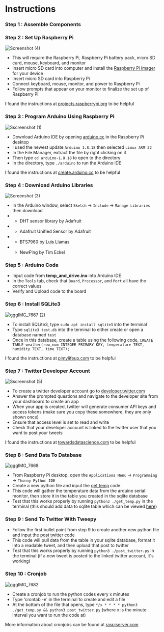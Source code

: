 # Instructions

### Step 1 : Assemble Components



### Step 2 : Set Up Raspberry Pi
![Screenshot (4)](https://user-images.githubusercontent.com/109180573/184982249-e00b766c-4fc0-4566-a87c-1a39a82448d7.png)
* This will require the Raspberry Pi, Raspberry Pi battery pack,  micro SD card, mouse, keyboard, and monitor
* Insert micro SD card into computer and install the [Raspberry Pi Imager](https://www.raspberrypi.com/software/) for your device
* Insert micro SD card into Raspberry Pi
* Connect keyboard, mouse, monitor, and power to Raspberry Pi
* Follow prompts that appear on your monitor to finalize the set up of Raspberry Pi

I found the instructions at [projects.raspberrypi.org](https://projects.raspberrypi.org/en/projects/raspberry-pi-setting-up/0) to be helpful

### Step 3 : Program Arduino Using Raspberry Pi
![Sscreenshot (1)](https://user-images.githubusercontent.com/109180573/184982452-6683fa86-a8aa-4e98-9e69-f50120d01984.jpg)
*  Download Arduino IDE by opening [arduino.cc](https://www.arduino.cc/en/software/OldSoftwareReleases#previous) in the Raspberry Pi desktop
*  I used the newest update ``Arduino 1.8.18`` then selected ``Linux ARM 32`` 
*  In the File Manager, extract the file by right clicking on it
*  Then type ``cd arduino-1.8.18`` to open to the directory
*  In the directory, type ``./arduino`` to run the Arduino IDE

I found the instructions at [create.arduino.cc](https://create.arduino.cc/projecthub/ruchir1674/how-to-interface-arduino-with-raspberrypi-504b06) to be helpful

### Step 4 : Download Arduino Libraries
![Screenshot (3)](https://user-images.githubusercontent.com/109180573/184982325-f3d4b353-7043-4f8a-9781-bb95bb17d683.png)
* In the Arduino window, select ``Sketch`` -> ``Include`` -> ``Manage Libraries`` then download
* * DHT sensor library  by  Adafruit
* * Adafruit Unified Sensor  by  Adafruit
* * BTS7960  by  Luis Llamas
* * NewPing  by  Tim Eckel

### Step 5 : Arduino Code

* Input code from **temp_and_drive.ino** into Arduino IDE
* In the ``Tools`` tab, check that ``Board``, ``Processor``, and ``Port`` all have the correct values
* Verify and Upload code to the board

### Step 6 : Install SQLite3
![gggIMG_7667 (2)](https://user-images.githubusercontent.com/109180573/185209796-42e819a3-f9af-4558-aaee-c14c819b97d5.jpg)
* To install SQLite3, type ``sudo apt install sqlite3`` into the terminal
* Type ``sqlite3 test.db`` into the terminal to either create or open a database named ``test`` 
* Once in this database, create a table using the following code, ``CREATE TABLE weather(row_num INTEGER PRIMARY KEY, temperature TEXT, humidity TEXT, time TEXT);``

I found the instructions at [pimylifeup.com](https://pimylifeup.com/raspberry-pi-sqlite/) to be helpful

### Step 7 : Twitter Developer Account 
![Sscreenshot (5)](https://user-images.githubusercontent.com/109180573/185198741-8f8f7dce-1b53-4fcc-a700-16c30b289921.png)
* To create a twitter developer account go to [developer.twitter.com](https://developer.twitter.com/en/application/use-case)
* Answer the prompted questions and navigate to the developer site from your dashboard to create an app
* When your app is created, twitter will generate consumer API keys and access tokens (make sure you copy these somewhere, they are only shown once)
* Ensure that access level is set to read and write
* Check that your developer account is linked to the twitter user that you want to post your tweets

I found the instructions at [towardsdatascience.com](https://towardsdatascience.com/building-a-twitter-bot-with-python-89959ef2607f) to be helpful

### Step 8 : Send Data To Database
![gggIMG_7668](https://user-images.githubusercontent.com/109180573/185209076-b4461f68-7a7d-474c-a99d-617f75a15228.JPG)
* From Raspberry Pi desktop, open the ``Applications Menu`` -> ``Programming`` -> ``Thonny Python IDE``
* Create a new python file and input the [get temp](get_temp.py) code
* This code will gather the temperature data from the arduino serial monitor, then store it in the table you created in the sqlite database
* Test that this works properly by running ``python3 ./get_temp.py`` in the terminal (this should add data to sqlite table which can be viewed [here](https://sqliteviewer.app/))

### Step 9 : Send To Twitter With Tweepy

* Follow the first bullet point from step 9 to create another new python file and input the [post twitter](post_twitter.py) code
* This code will pull data from the table in your sqlite database, format it into a readable tweet, and then upload that post to twitter
* Test that this works properly by running ``python3 ./post_twitter.py`` in the terminal (if a new tweet is posted to the linked twitter account, it's working)

### Step 10 : Cronjob
![gggIMG_7682](https://user-images.githubusercontent.com/109180573/185211644-c1af438f-6919-4b73-870f-677947c255d1.JPG)
* Create a cronjob to run the python codes every x minutes
* Type 'crontab -e' in the terminal to create and edit a file
* At the bottom of the file that opens, type ``*/x * * * * python3 ./get_temp.py && python3 post_twitter.py``
(where x is the minute interval you want to run the code at)

More information about cronjobs can be found at [raspiserver.com](https://raspiserver.com/crontab-on-raspberry-pi/)
